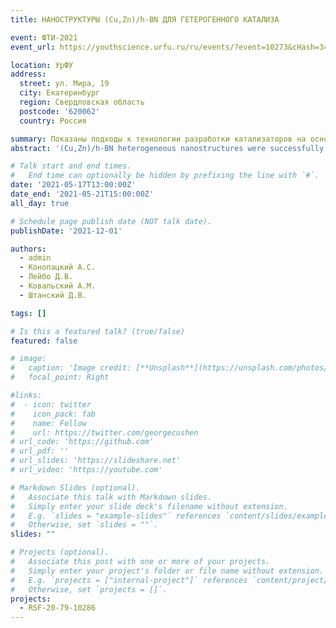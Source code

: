 ```yaml
---
title: НАНОСТРУКТУРЫ (Cu,Zn)/h-BN ДЛЯ ГЕТЕРОГЕННОГО КАТАЛИЗА

event: ФТИ-2021
event_url: https://youthscience.urfu.ru/ru/events/?event=10273&cHash=344e09482c73d6391dc22d0801125a2d

location: УрФУ
address:
  street: ул. Мира, 19
  city: Екатеринбург
  region: Свердловская область
  postcode: '620062'
  country: Россия

summary: Показаны подходы к технологии разработки катализаторов на основе нитрида бора
abstract: '(Cu,Zn)/h-BN heterogeneous nanostructures were successfully synthesized by wet chemistry reaction. Metal nanopartciles, 10-20 nm in dimension, were homogeneously distributed over the BN support. Nanocatalysts showed high catalytic activity in CO oxidation reaction.'

# Talk start and end times.
#   End time can optionally be hidden by prefixing the line with `#`.
date: '2021-05-17T13:00:00Z'
date_end: '2021-05-21T15:00:00Z'
all_day: true

# Schedule page publish date (NOT talk date).
publishDate: '2021-12-01'

authors:
  - admin
  - Конопацкий А.С.
  - Лейбо Д.В.
  - Ковальский А.М.
  - Штанский Д.В.

tags: []

# Is this a featured talk? (true/false)
featured: false

# image:
#   caption: 'Image credit: [**Unsplash**](https://unsplash.com/photos/bzdhc5b3Bxs)'
#   focal_point: Right

#links:
#  - icon: twitter
#    icon_pack: fab
#    name: Follow
#    url: https://twitter.com/georgecushen
# url_code: 'https://github.com'
# url_pdf: ''
# url_slides: 'https://slideshare.net'
# url_video: 'https://youtube.com'

# Markdown Slides (optional).
#   Associate this talk with Markdown slides.
#   Simply enter your slide deck's filename without extension.
#   E.g. `slides = "example-slides"` references `content/slides/example-slides.md`.
#   Otherwise, set `slides = ""`.
slides: ""

# Projects (optional).
#   Associate this post with one or more of your projects.
#   Simply enter your project's folder or file name without extension.
#   E.g. `projects = ["internal-project"]` references `content/project/deep-learning/index.md`.
#   Otherwise, set `projects = []`.
projects:
  - RSF-20-79-10286
---
```


